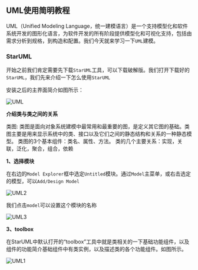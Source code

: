 ## UML使用简明教程

UML（Unified Modeling Language，统一建模语言）是一个支持模型化和软件系统开发的图形化语言，为软件开发的所有阶段提供模型化和可视化支持，包括由需求分析到规格，到构造和配置。我们今天就来学习一下`UML`建模。

### StarUML

开始之前我们肯定需要先下载`StarUML`工具，可以下载破解版。我们打开下载好的`StarUML`，我们先来介绍一下怎么使用`StarUML`


安装之后的主界面简介如图所示： 

![UML](https://github.com/SunshineBrother/JHBlog/blob/master/设计模式/设计模式/image/UML.jpg)


**介绍类与类之间的关系**

类图: 类图是面向对象系统建模中最常用和最重要的图，是定义其它图的基础。类图主要是用来显示系统中的类、接口以及它们之间的静态结构和关系的一种静态模型。 
类图的3个基本组件：类名、属性、方法。 
类的几个主要关系：实现，关联，泛化，聚合，组合，依赖 




**1、选择模块**

在右边的`Model Explorer`框中选定`Untitled`模块。通过`Model`主菜单，或右击选定的模型，可以`Add/Design Model`

![UML2](https://github.com/SunshineBrother/JHBlog/blob/master/设计模式/设计模式/image/UML2.png)

我们点击`model`可以设置这个模块的名称

![UML3](https://github.com/SunshineBrother/JHBlog/blob/master/设计模式/设计模式/image/UML3.png)



**3、toolbox**

在StarUML中默认打开的“toolbox”工具中就是类相关的一下基础功能组件，以及组件的功能简介基础组件中有类实例，以及描述类的各个功能组件。如图所示。

![UML1](https://github.com/SunshineBrother/JHBlog/blob/master/设计模式/设计模式/image/UML1.png)























